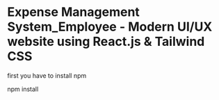 # Expense Management System_Employee - Modern UI/UX website using React.js & Tailwind CSS

first you have to install npm

npm install

